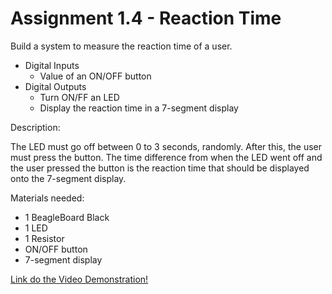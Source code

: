 # Assignment 1.4 - Reaction Time

Build a system to measure the reaction time of a user.

* Digital Inputs
	* Value of an ON/OFF button
* Digital Outputs
	* Turn ON/FF an LED
	* Display the reaction time in a 7-segment display

Description:

The LED must go off between 0 to 3 seconds, randomly. After this, the user must
press the button. The time difference from when the LED went off and the user pressed the
button is the reaction time that should be displayed onto the 7-segment display.

Materials needed:
* 1 BeagleBoard Black
* 1 LED
* 1 Resistor
* ON/OFF button
* 7-segment display


[Link do the Video Demonstration!](https://www.youtube.com/watch?v=GEkK_-YeQvw)
